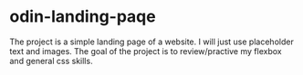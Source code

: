 # odin-landing-paqe
The project is a simple landing page of a website. I will just use placeholder text and images.
The goal of the project is to review/practive my flexbox and general css skills.